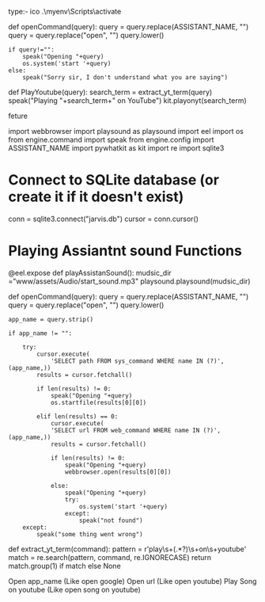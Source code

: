 type:- ico
.\myenv\Scripts\activate  


def openCommand(query):
    query = query.replace(ASSISTANT_NAME, "")
    query = query.replace("open", "")
    query.lower()

    if query!="":
        speak("Opening "+query)
        os.system('start '+query)
    else:
        speak("Sorry sir, I don't understand what you are saying")



def PlayYoutube(query):
    search_term = extract_yt_term(query)
    speak("Playing "+search_term+" on YouTube")
    kit.playonyt(search_term)


feture


import webbrowser
import playsound as playsound
import eel
import os 
from engine.command import speak
from engine.config import ASSISTANT_NAME
import pywhatkit as kit
import re
import sqlite3
# Connect to SQLite database (or create it if it doesn't exist)
conn = sqlite3.connect("jarvis.db")
cursor = conn.cursor()

# Playing Assiantnt sound Functions
@eel.expose
def playAssistanSound():
    mudsic_dir ="www/assets/Audio/start_sound.mp3"
    playsound.playsound(mudsic_dir)



def openCommand(query):
    query = query.replace(ASSISTANT_NAME, "")
    query = query.replace("open", "")
    query.lower()

    app_name = query.strip()

    if app_name != "":

        try:
            cursor.execute(
                'SELECT path FROM sys_command WHERE name IN (?)', (app_name,))
            results = cursor.fetchall()

            if len(results) != 0:
                speak("Opening "+query)
                os.startfile(results[0][0])

            elif len(results) == 0: 
                cursor.execute(
                'SELECT url FROM web_command WHERE name IN (?)', (app_name,))
                results = cursor.fetchall()
                
                if len(results) != 0:
                    speak("Opening "+query)
                    webbrowser.open(results[0][0])

                else:
                    speak("Opening "+query)
                    try:
                        os.system('start '+query)
                    except:
                        speak("not found")
        except:
            speak("some thing went wrong")



def extract_yt_term(command):
    pattern = r'play\s+(.*?)\s+on\s+youtube'
    match = re.search(pattern, command, re.IGNORECASE)
    return match.group(1) if match else None







<!-- Command -->
Open app_name (Like open google)
Open  url (Like open youtube)
Play Song on youtube (Like open song on youtube)
<!-- Command -->

